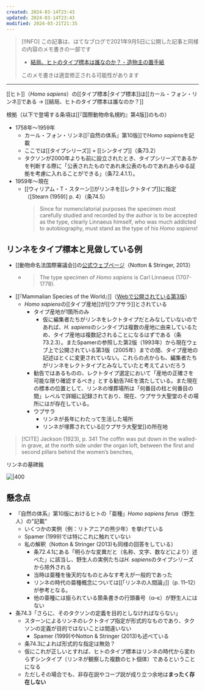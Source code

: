 ```yaml
---
created: 2024-03-14T23:43
updated: 2024-03-14T23:43
modified: 2024-03-21T21:35
---
```

> [!INFO] 
> この記事は、はてなブログで2021年9月5日に公開した記事と同様の内容のメモ書きの一部です
> - [結局、ヒトのタイプ標本は誰なのか？ - 造物主の置手紙](https://kaisekiriu.hatenablog.com/entry/2021/09/05/192712)
> 
> このメモ書きは適宜修正される可能性があります

---


[[ヒト]]（*Homo sapiens*）の[[タイプ標本|タイプ標本]]は[[カール・フォン・リンネ]]である
→ [[結局、ヒトのタイプ標本は誰なのか？]]

根拠（以下で登場する条項は[[『国際動物命名規約』第4版]]のもの）

- 1758年〜1959年
  - カール・フォン・リンネ[[『自然の体系』第10版]]で*Homo sapiens*を記載
  - ここでは[[タイプシリーズ]] = [[シンタイプ]]（条73.2）
  - タクソンが2000年よりも前に設立されたとき、タイプシリーズであるかを判断する際に「公表されたものであれ未公表のものであれあらゆる証拠を考慮に入れることができる」（条72.4.1.1）。
- 1959年〜現在
  - [[ウィリアム・T・スターン]]がリンネを[[レクトタイプ]]に指定（[Stearn (1959)] p. 4）（条74.5）
  	> Since for nomenclatorial purposes the specimen most carefully studied and recorded by the author is to be accepted as the type, clearly Linnaeus himself, who was much addicted to autobiography, must stand as the type of his *Homo sapiens*!

## リンネをタイプ標本と見做している例

- [[動物命名法国際審議会]]の[公式ウェブページ](https://www.iczn.org/outreach/faqs/)（Notton & Stringer, 2013）
  - > The type specimen of *Homo sapiens* is Carl Linnaeus (1707-1778).
- [[『Mammalian Species of the World』]]（[Webで公開されている第3版](https://www.departments.bucknell.edu/biology/resources/msw3/browse.asp?s=y&id=12100795)）
  - *Homo sapiens*の[[タイプ産地]]が[[ウプサラ]]とされている
    - タイプ産地が1箇所のみ
      - 仮に編集者たちがリンネをレクトタイプだとみなしていないのであれば、*H. sapiens*のシンタイプは複数の産地に由来しているため、タイプ産地は複数記されることになるはずである（条73.2.3）。またSpamerの参照した第2版（1993年）から現在ウェブ上で公開されている第3版（2005年）までの間、タイプ産地の記述はとくに変更されていない。これらの点からも、編集者たちがリンネをレクトタイプとみなしていたと考えてよいだろう
    - 勧告ではあるものの、レクトタイプ選定において「産地の正確さを可能な限り確認するべき」とする勧告74Eを満たしている。また現在の標本の位置として、リンネの埋葬場所は「何番目の柱と何番目の間」レベルで詳細に記録されており、現在、ウプサラ大聖堂のその場所にはが存在している。
    - ウプサラ
      - リンネが長年にわたって生活した場所
      - リンネが埋葬されている[[ウプサラ大聖堂]]の所在地

> [!CITE] Jackson (1923), p. 341
> The coffin was put down in the walled-in grave, at the north side under the organ loft, between the first and second pillars behind the women’s benches,

リンネの墓碑銘

![|400](https://assets.atlasobscura.com/media/W1siZiIsInVwbG9hZHMvcGxhY2VfaW1hZ2VzL2YxMDUwNmRhLTE1YmEtNDZhOS1hZGZkLTRjNDU1NTFlZDA1Zjg5Mzc2Nzc0MWQ4ODFhYWQ4MV9JTUdfOTA0MS5KUEciXSxbInAiLCJ0aHVtYiIsIjEyMDB4PiJdLFsicCIsImNvbnZlcnQiLCItcXVhbGl0eSA4MSAtYXV0by1vcmllbnQiXV0/IMG_9041.JPG)

## 懸念点

- 『自然の体系』第10版におけるヒトの「亜種」*Homo sapiens ferus*（野生人）の"記載"
  - いくつかの実例（例：リトアニアの熊少年）を挙げている
  - Spamer (1999)では特にこれに触れていない
  - 私の解釈（Notton & Stringer (2013)も同様の回答をしている）
    - 条72.4.1にある「明らかな変異だと（名称、文字、数などにより）述べた」に該当し、野生人の実例たちは*H. sapiens*のタイプシリーズから除外される
    - 当時は亜種を後天的なものとみなす考えが一般的であった
    - リンネの時代の亜種概念については[[「リンネの人間論」]]（p. 11–12）が参考となる。
    - 他の亜種には振られている箇条書きの行頭番号（α–ε）が野生人にはない
- 条74.3「さらに、そのタクソンの定義を目的としなければならない」
  - スターンによるリンネのレクトタイプ指定が形式的なものであり、タクソンの定義が目的ではないことは間違いない
    - Spamer (1999)やNotton & Stringer (2013)も述べている
  - 条74.3によれば形式的な指定は無効？
  - 仮にこれが正しいとすれば、ヒトのタイプ標本はリンネの時代から変わらずシンタイプ（リンネが観察した複数のヒト個体）であるということになる
  - ただしその場合でも、非存在説やコープ説が成り立つ余地は**まったく存在しない**
